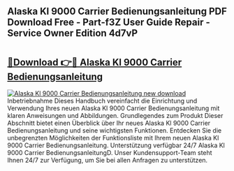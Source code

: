## Alaska Kl 9000 Carrier Bedienungsanleitung PDF Download Free - Part-f3Z User Guide Repair - Service Owner Edition 4d7vP

# <h2><a href="http://df1fbqy.blite.top/?on=Alaska+Kl+9000+Carrier+Bedienungsanleitung">🔗Download 👉🔴 Alaska Kl 9000 Carrier Bedienungsanleitung</a></h2>

[![Alaska Kl 9000 Carrier Bedienungsanleitung new download](https://i.imgur.com/lujVjoI.png)](http://df1fbqy.blite.top/?on=Alaska+Kl+9000+Carrier+Bedienungsanleitung)
Inbetriebnahme Dieses Handbuch vereinfacht die Einrichtung und Verwendung Ihres neuen Alaska Kl 9000 Carrier Bedienungsanleitung mit klaren Anweisungen und Abbildungen. Grundlegendes zum Produkt Dieser Abschnitt bietet einen Überblick über Ihr neues Alaska Kl 9000 Carrier Bedienungsanleitung und seine wichtigsten Funktionen. Entdecken Sie die unbegrenzten Möglichkeiten der Funktionsliste mit Ihrem neuen Alaska Kl 9000 Carrier Bedienungsanleitung. Unterstützung verfügbar 24/7 Alaska Kl 9000 Carrier BedienungsanleitungD. Unser Kundensupport-Team steht Ihnen 24/7 zur Verfügung, um Sie bei allen Anfragen zu unterstützen.
